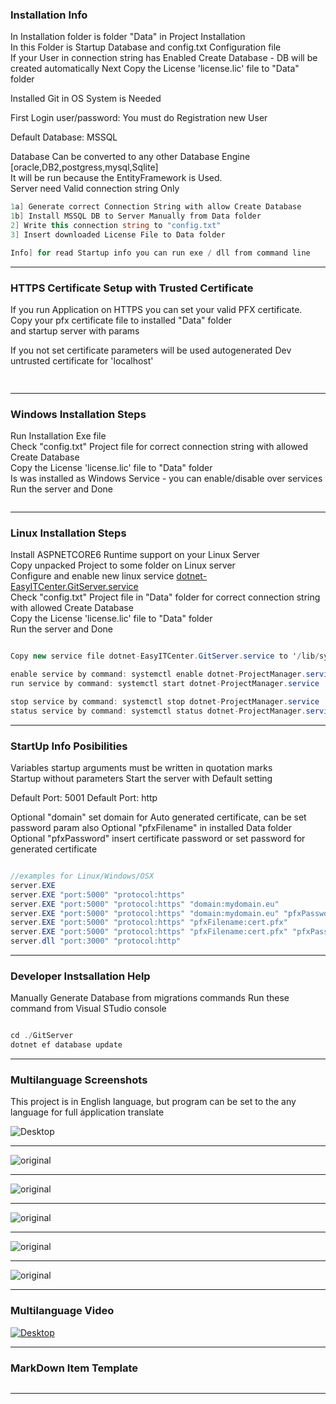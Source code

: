 
### Installation Info
In Installation folder is folder "Data" in Project Installation   
In this Folder is Startup Database and config.txt Configuration file    
If your User in connection string has Enabled Create Database - DB will be created automatically
Next Copy the License 'license.lic' file to "Data" folder   

Installed Git in OS System is Needed

First Login user/password:   You must do Registration new User

Default Database: MSSQL

Database Can be converted to any other Database Engine [oracle,DB2,postgress,mysql,Sqlite]   
It will be run because the EntityFramework is Used.   
Server need Valid connection string Only   

```cs
1a] Generate correct Connection String with allow Create Database 
1b] Install MSSQL DB to Server Manually from Data folder 
2] Write this connection string to "config.txt"   
3] Insert downloaded License File to Data folder

Info] for read Startup info you can run exe / dll from command line 
```

---   
### HTTPS Certificate Setup with Trusted Certificate   
If you run Application on HTTPS you can set your valid PFX certificate.   
Copy your pfx certificate file to installed "Data" folder   
and startup server with params

If you not set certificate parameters will be used autogenerated Dev untrusted certificate for 'localhost'

```cs   
  
```   



--- 
### Windows Installation Steps
Run Installation Exe file   
Check "config.txt" Project file for correct connection string with allowed Create Database  
Copy the License 'license.lic' file to "Data" folder   
Is was installed as Windows Service - you can enable/disable over services   
Run the server and Done   

```cs
```

--- 
### Linux Installation Steps
Install ASPNETCORE6 Runtime support on your Linux Server   
Copy unpacked Project to some folder on Linux server   
Configure and enable new linux service [dotnet-EasyITCenter.GitServer.service](./dotnet-EasyITCenter.GitServer.service)      
Check "config.txt" Project file in "Data" folder for correct connection string with allowed Create Database  
Copy the License 'license.lic' file to "Data" folder   
Run the server and Done    


```cs

Copy new service file dotnet-EasyITCenter.GitServer.service to '/lib/systemd/system' Linux server folder   

enable service by command: systemctl enable dotnet-ProjectManager.service
run service by command: systemctl start dotnet-ProjectManager.service

stop service by command: systemctl stop dotnet-ProjectManager.service
status service by command: systemctl status dotnet-ProjectManager.service
```


--- 

### StartUp Info Posibilities
Variables startup arguments must be written in quotation marks   
Startup without parameters Start the server with Default setting    

Default Port: 5001
Default Port: http

Optional "domain" set domain for Auto generated certificate, can be set password param also
Optional "pfxFilename" in installed Data folder
Optional "pfxPassword" insert certificate password or set password for generated certificate

```cs

//examples for Linux/Windows/OSX
server.EXE
server.EXE "port:5000" "protocol:https"
server.EXE "port:5000" "protocol:https" "domain:mydomain.eu"
server.EXE "port:5000" "protocol:https" "domain:mydomain.eu" "pfxPassword:password"
server.EXE "port:5000" "protocol:https" "pfxFilename:cert.pfx"
server.EXE "port:5000" "protocol:https" "pfxFilename:cert.pfx" "pfxPassword:password"
server.dll "port:3000" "protocol:http"

```

---

### Developer Instsallation Help  

Manually Generate Database from migrations commands 
Run these command from Visual STudio console

```cs

cd ./GitServer
dotnet ef database update

```

---  

### Multilanguage Screenshots  
This project is in English language, 
but program can be set to the any language for full ápplication translate

<div>
    <img src="../Gallery/images/AutomaticDatabase.png" title="Desktop">
    <hr>
    <img src="../Gallery/images/Repository.png" title="original">
    <hr>
    <img src="../Gallery/images/RepositoryUploaded.png" title="original">
    <hr>
    <img src="../Gallery/images/publicAccess.png" title="original">
    <hr>
    <img src="../Gallery/images/SavingToInstalledFolder.png" title="original">
    <hr>
    <img src="../Gallery/images/TranslationContent.png" title="original">
</div>

---

### Multilanguage Video 

[![Desktop](../Gallery/images/EasyITCenter.GitServer.png)](../Gallery/images/MultilingualEasyITCenter.GitServer.mp4) 

---

### MarkDown Item Template  
```cs

```

---
